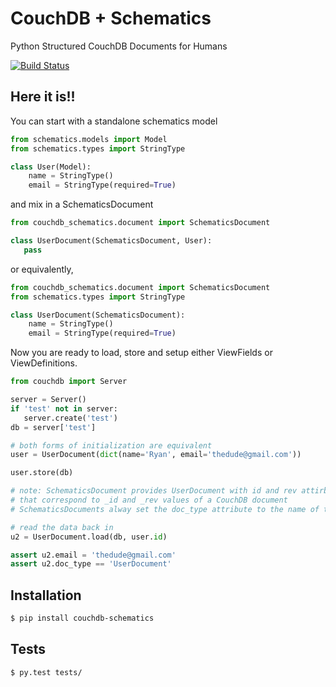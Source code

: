 # CouchDB + Schematics

Python Structured CouchDB Documents for Humans

[![Build Status](https://travis-ci.org/ryanolson/couchdb-schematics.png)](https://travis-ci.org/ryanolson/couchdb-schematics)

## Here it is!!

You can start with a standalone schematics model

```python
from schematics.models import Model
from schematics.types import StringType

class User(Model):
    name = StringType()
    email = StringType(required=True)
```

and mix in a SchematicsDocument

```python
from couchdb_schematics.document import SchematicsDocument

class UserDocument(SchematicsDocument, User):
   pass
```

or equivalently,

```python
from couchdb_schematics.document import SchematicsDocument
from schematics.types import StringType

class UserDocument(SchematicsDocument):
    name = StringType()
    email = StringType(required=True)
```

Now you are ready to load, store and setup either ViewFields or ViewDefinitions.

```python
from couchdb import Server

server = Server()
if 'test' not in server:
   server.create('test')
db = server['test']

# both forms of initialization are equivalent
user = UserDocument(dict(name='Ryan', email='thedude@gmail.com'))

user.store(db)

# note: SchematicsDocument provides UserDocument with id and rev attirbutes
# that correspond to _id and _rev values of a CouchDB document
# SchematicsDocuments alway set the doc_type attribute to the name of the classs

# read the data back in
u2 = UserDocument.load(db, user.id)

assert u2.email = 'thedude@gmail.com'
assert u2.doc_type == 'UserDocument'
```

## Installation

```bash
$ pip install couchdb-schematics
```

## Tests

```
$ py.test tests/
```
